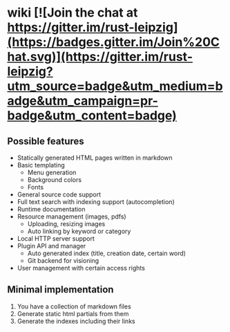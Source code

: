 # wiki [![Join the chat at https://gitter.im/rust-leipzig](https://badges.gitter.im/Join%20Chat.svg)](https://gitter.im/rust-leipzig?utm_source=badge&utm_medium=badge&utm_campaign=pr-badge&utm_content=badge)

## Possible features
- Statically generated HTML pages written in markdown
- Basic templating
    - Menu generation
    - Background colors
    - Fonts
- General source code support
- Full text search with indexing support (autocompletion)
- Runtime documentation
- Resource management (images, pdfs)
    - Uploading, resizing images
    - Auto linking by keyword or category
- Local HTTP server support
- Plugin API and manager
    - Auto generated index (title, creation date, certain word)
    - Git backend for visioning
- User management with certain access rights

## Minimal implementation
1. You have a collection of markdown files
2. Generate static html partials from them
3. Generate the indexes including their links
